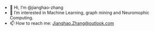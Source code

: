 - 👋 Hi, I’m @jianghao-zhang
- 👀 I’m interested in Machine Learning, graph mining and Neuromophic Computing.
- 📫 How to reach me: Jianghao.Zhang@outlook.com

<!---
jianghao-zhang/jianghao-zhang is a ✨ special ✨ repository because its `README.md` (this file) appears on your GitHub profile.
You can click the Preview link to take a look at your changes.
--->
